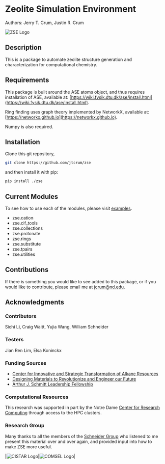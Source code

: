 # Zeolite Simulation Environment
Authors: Jerry T. Crum, Justin R. Crum

![ZSE Logo](./examples/figures/zse_logo.jpeg)

## Description
This is a package to automate zeolite structure generation and characterization for computational chemistry.

## Requirements
This package is built around the ASE atoms object, and thus requires installation of ASE, available at: [https://wiki.fysik.dtu.dk/ase/install.html](https://wiki.fysik.dtu.dk/ase/install.html).

Ring finding uses graph theory implemented by NetworkX, available at: [https://networkx.github.io](https://networkx.github.io).

Numpy is also required.

## Installation
Clone this git repository,

```bash
git clone https://github.com/jtcrum/zse
```

and then install it with pip:

```bash
pip install ./zse
```

## Current Modules
To see how to use each of the modules, please visit [examples](/examples).
- zse.cation
- zse.cif_tools
- zse.collections
- zse.protonate
- zse.rings
- zse.substitute
- zse.tpairs
- zse.utilities

## Contributions
If there is something you would like to see added to this package, or if you would like to contribute, please email me at jcrum@nd.edu.

## Acknowledgments
### Contributors
Sichi Li, Craig Waitt, Yujia Wang, William Schneider

### Testers
Jian Ren Lim, Elsa Koninckx

### Funding Sources
- [Center for Innovative and Strategic Transformation of Alkane Resources](https://cistar.us)
- [Designing Materials to Revolutionize and Engineer our Future](https://www.nsf.gov/awardsearch/showAward?AWD_ID=1922173&HistoricalAwards=false)
- [Arthur J. Schmitt Leadership Fellowship](https://graduateschool.nd.edu/graduate-training/leadership/society-of-schmitt-fellows/)

### Computational Resources
This research was supported in part by the Notre Dame [Center for Research Computing](https://docs.crc.nd.edu/index.html) through access to the HPC clusters.

### Research Group
Many thanks to all the members of the [Schneider Group](https://wfschneidergroup.github.io) who listened to me present this material over and over again, and provided input into how to make ZSE more useful.

|![CISTAR Logo](./examples/figures/cistar_logo.png)|![COMSEL Logo](./examples/figures/comsel_logo.png)|
